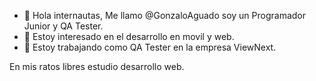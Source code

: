 - 👋 Hola internautas, Me llamo @GonzaloAguado soy un Programador Junior y QA Tester.
- 👀 Estoy interesado en el desarrollo en movil y web.
- 🌱 Estoy trabajando como QA Tester en la empresa ViewNext.

En mis ratos libres estudio desarrollo web.
